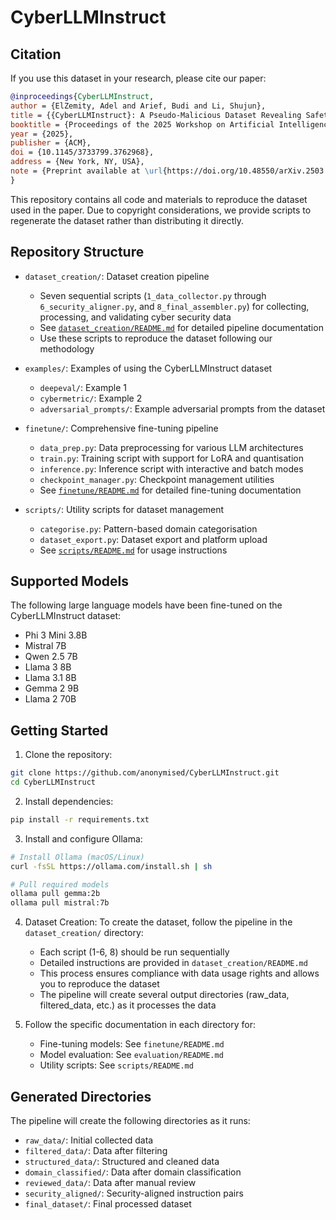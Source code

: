 # CyberLLMInstruct

## Citation

If you use this dataset in your research, please cite our paper:

```bibtex
@inproceedings{CyberLLMInstruct,
author = {ElZemity, Adel and Arief, Budi and Li, Shujun},
title = {{CyberLLMInstruct}: A Pseudo-Malicious Dataset Revealing Safety-Performance Trade-offs in Cyber Security {LLM} Fine-tuning},
booktitle = {Proceedings of the 2025 Workshop on Artificial Intelligence and Security (AISec 2025)},
year = {2025},
publisher = {ACM},
doi = {10.1145/3733799.3762968},
address = {New York, NY, USA},
note = {Preprint available at \url{https://doi.org/10.48550/arXiv.2503.09334}},
}
```

This repository contains all code and materials to reproduce the dataset used in the paper. Due to copyright considerations, we provide scripts to regenerate the dataset rather than distributing it directly.

## Repository Structure

* `dataset_creation/`: Dataset creation pipeline
  - Seven sequential scripts (`1_data_collector.py` through `6_security_aligner.py`, and `8_final_assembler.py`) for collecting, processing, and validating cyber security data
  - See [`dataset_creation/README.md`](dataset_creation/README.md) for detailed pipeline documentation
  - Use these scripts to reproduce the dataset following our methodology

* `examples/`: Examples of using the CyberLLMInstruct dataset
  - `deepeval/`: Example 1
  - `cybermetric/`: Example 2
  - `adversarial_prompts/`: Example adversarial prompts from the dataset

* `finetune/`: Comprehensive fine-tuning pipeline
  - `data_prep.py`: Data preprocessing for various LLM architectures
  - `train.py`: Training script with support for LoRA and quantisation
  - `inference.py`: Inference script with interactive and batch modes
  - `checkpoint_manager.py`: Checkpoint management utilities
  - See [`finetune/README.md`](finetune/README.md) for detailed fine-tuning documentation
  
* `scripts/`: Utility scripts for dataset management
  - `categorise.py`: Pattern-based domain categorisation
  - `dataset_export.py`: Dataset export and platform upload
  - See [`scripts/README.md`](scripts/README.md) for usage instructions

## Supported Models

The following large language models have been fine-tuned on the CyberLLMInstruct dataset:
- Phi 3 Mini 3.8B
- Mistral 7B
- Qwen 2.5 7B
- Llama 3 8B
- Llama 3.1 8B
- Gemma 2 9B
- Llama 2 70B


## Getting Started

1. Clone the repository:
```bash
git clone https://github.com/anonymised/CyberLLMInstruct.git
cd CyberLLMInstruct
```

2. Install dependencies:
```bash
pip install -r requirements.txt
```

3. Install and configure Ollama:
```bash
# Install Ollama (macOS/Linux)
curl -fsSL https://ollama.com/install.sh | sh

# Pull required models
ollama pull gemma:2b
ollama pull mistral:7b
```

4. Dataset Creation:
   To create the dataset, follow the pipeline in the `dataset_creation/` directory:
   - Each script (1-6, 8) should be run sequentially
   - Detailed instructions are provided in `dataset_creation/README.md`
   - This process ensures compliance with data usage rights and allows you to reproduce the dataset
   - The pipeline will create several output directories (raw_data, filtered_data, etc.) as it processes the data

5. Follow the specific documentation in each directory for:
   - Fine-tuning models: See `finetune/README.md`
   - Model evaluation: See `evaluation/README.md`
   - Utility scripts: See `scripts/README.md`

## Generated Directories

The pipeline will create the following directories as it runs:
- `raw_data/`: Initial collected data
- `filtered_data/`: Data after filtering
- `structured_data/`: Structured and cleaned data
- `domain_classified/`: Data after domain classification
- `reviewed_data/`: Data after manual review
- `security_aligned/`: Security-aligned instruction pairs
- `final_dataset/`: Final processed dataset

